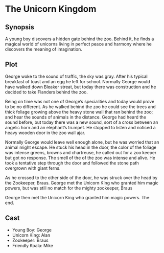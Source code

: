# The Unicorn Kingdom

## Synopsis

A young boy discovers a hidden gate behind the zoo.
Behind it, he finds a magical world of unicorns living in perfect peace and harmony where he discovers the meaning of imagination.

## Plot

George woke to the sound of traffic, the sky was gray.
After his typical breakfast of toast and an egg he left for school.
Normally George would have walked down Bleaker streat, but today there was construction and he decided to take Flanders behind the zoo.

Being on time was not one of George’s specialities and today would prove to be no different.
As he walked behind the zoo he could see the trees and thick foliage growing above the heavy stone wall that ran behind the zoo; and hear the sounds of animals in the distance.
George had heard the sound before, but today there was a new sound, sort of a cross between an angelic horn and an elephant’s trumpet.
He stopped to listen and noticed a heavy wooden door in the zoo wall ajar.

Normally George would leave well enough alone, but he was worried that an animal might escape.
He stuck his head in the door, the color of the foliage was intense greens, browns and chartreuse, he called out for a zoo keeper but got no response.
The smell of the of the zoo was intense and alive.
He took a tentative step through the door and followed the stone path overgrown with giant ferns.

As he crossed to the other side of the door, he was struck over the head by the Zookeeper, Braus.
George met the Unicorn King who granted him magic powers, but was still no match for the mighty zookeeper, Braus

George then met the Unicorn King who granted him magic powers.
The end.

## Cast

* Young Boy: George
* Unicorn King: Alan
* Zookeeper: Braus
* Friendly Koala: Mike

